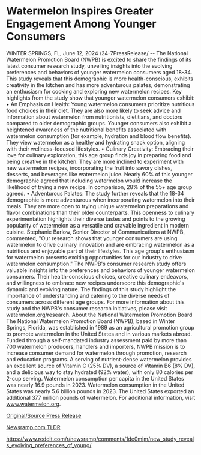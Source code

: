 # Watermelon Inspires Greater Engagement Among Younger Consumers

WINTER SPRINGS, FL, June 12, 2024 /24-7PressRelease/ -- The National Watermelon Promotion Board (NWPB) is excited to share the findings of its latest consumer research study, unveiling insights into the evolving preferences and behaviors of younger watermelon consumers aged 18-34. This study reveals that this demographic is more health-conscious, exhibits creativity in the kitchen and has more adventurous palates, demonstrating an enthusiasm for cooking and exploring new watermelon recipes.  Key highlights from the study show that younger watermelon consumers exhibit:  •	An Emphasis on Health: Young watermelon consumers prioritize nutritious food choices in their diet. They are also more likely to seek advice and information about watermelon from nutritionists, dietitians, and doctors compared to older demographic groups. Younger consumers also exhibit a heightened awareness of the nutritional benefits associated with watermelon consumption (for example, hydration and blood flow benefits). They view watermelon as a healthy and hydrating snack option, aligning with their wellness-focused lifestyles.  •	Culinary Creativity: Embracing their love for culinary exploration, this age group finds joy in preparing food and being creative in the kitchen. They are more inclined to experiment with new watermelon recipes, incorporating the fruit into savory dishes, desserts, and beverages like watermelon juice. Nearly 60% of this younger demographic agreed that including watermelon would increase the likelihood of trying a new recipe. In comparison, 28% of the 55+ age group agreed.  •	Adventurous Palates: The study further reveals that the 18-34 demographic is more adventurous when incorporating watermelon into their meals. They are more open to trying unique watermelon preparations and flavor combinations than their older counterparts. This openness to culinary experimentation highlights their diverse tastes and points to the growing popularity of watermelon as a versatile and cravable ingredient in modern cuisine.   Stephanie Barlow, Senior Director of Communications at NWPB, commented, "Our research shows that younger consumers are using watermelon to drive culinary innovation and are embracing watermelon as a nutritious and enjoyable part of their lifestyles. This age group's enthusiasm for watermelon presents exciting opportunities for our industry to drive watermelon consumption."   The NWPB's consumer research study offers valuable insights into the preferences and behaviors of younger watermelon consumers. Their health-conscious choices, creative culinary endeavors, and willingness to embrace new recipes underscore this demographic's dynamic and evolving nature. The findings of this study highlight the importance of understanding and catering to the diverse needs of consumers across different age groups. For more information about this study and the NWPB's consumer research initiatives, please visit watermelon.org/research.  About the National Watermelon Promotion Board  The National Watermelon Promotion Board (NWPB), based in Winter Springs, Florida, was established in 1989 as an agricultural promotion group to promote watermelon in the United States and in various markets abroad. Funded through a self-mandated industry assessment paid by more than 700 watermelon producers, handlers and importers, NWPB mission is to increase consumer demand for watermelon through promotion, research and education programs.  A serving of nutrient-dense watermelon provides an excellent source of Vitamin C (25% DV), a source of Vitamin B6 (8% DV), and a delicious way to stay hydrated (92% water), with only 80 calories per 2-cup serving. Watermelon consumption per capita in the United States was nearly 16.9 pounds in 2023. Watermelon consumption in the United States was nearly 5.6 billion pounds in 2023. The United States exported an additional 377 million pounds of watermelon. For additional information, visit www.watermelon.org. 

[Original/Source Press Release](https://www.24-7pressrelease.com/press-release/511640/watermelon-inspires-greater-engagement-among-younger-consumers)
                    

[Newsramp.com TLDR](None) 

https://www.reddit.com/r/newsramp/comments/1de0mjm/new_study_reveals_evolving_preferences_of_young/